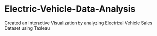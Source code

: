 # Electric-Vehicle-Data-Analysis
Created an Interactive Visualization by analyzing Electrical Vehicle Sales Dataset using Tableau 

